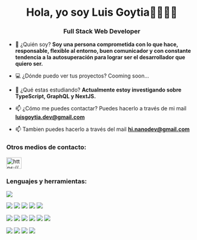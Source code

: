 <!--<img src="./assets/nanoDev.png"/>-->
<h1 align="center">Hola, yo soy Luis Goytia👋👨🏽‍💻</h1>
<h3 align="center">Full Stack Web Developer</h3>

- 💬 ¿Quién soy? **Soy una persona comprometida con lo que hace, responsable, flexible al entorno, buen comunicador y con constante tendencia a la autosuperación para lograr ser el desarrollador que quiero ser.**

- 💻 ¿Dónde puedo ver tus proyectos? Cooming soon...

- 🌱 ¿Qué estas estudiando? **Actualmente estoy investigando sobre TypeScript, GraphQL y NextJS.**

- 📫 ¿Cómo me puedes contactar? Puedes hacerlo a través de mi mail **luisgoytia.dev@gmail.com** 

- 📫 Tambien puedes hacerlo a través del mail **hi.nanodev@gmail.com** 


<h3 align="left">Otros medios de contacto: </h3>
<p align="left">
<a href="https://www.linkedin.com/in/luis-goytia/" target="__blank"><img align="center" src="https://raw.githubusercontent.com/rahuldkjain/github-profile-readme-generator/master/src/images/icons/Social/linked-in-alt.svg" alt="https://www.linkedin.com/in/enzods/" height="30" width="40" /></a>
</p>

<h3 align="left">Lenguajes y herramientas:</h3>
<img src= 'https://img.shields.io/badge/-VS%20Code-blue?logo=visualstudio'>

<img src="https://img.shields.io/badge/-JavaScript-eed718?style=flat&logo=javascript&logoColor=ffffff"> <img src = "https://img.shields.io/badge/-HTML5-E34F26?style=flat&logo=html5&logoColor=white"> <img src = "https://img.shields.io/badge/-CSS3-1572B6?style=flat&logo=css3&logoColor=white"> <img src="https://img.shields.io/badge/-React-000000?style=flat&logo=react&logoColor=00c8ff">
<img src="https://img.shields.io/badge/-Redux-764ABC?style=flat&logo=redux&logoColor=white ">

<img src="https://img.shields.io/badge/-Express.js-787878?style=flat"> <img src="https://img.shields.io/badge/-Node.js-3C873A?style=flat&logo=Node.js&logoColor=white">
<img src="https://img.shields.io/badge/-PostgreSQL-31648C?style=flat&logo=postgresql&logoColor=FFFFFF"> <img src="https://img.shields.io/badge/-Sequelize-399AF3?style=flat&logo=sequelize&logoColor=FFFFFF"> <img src='https://img.shields.io/badge/-Mongoose-EA0D0D?logo=mongoose'> 
 <img src='https://img.shields.io/badge/-MongoDB-11A513?logo=mongodb&logoColor=FFF'>

<img src='https://img.shields.io/badge/-Github-000?logo=github'> <img src='https://img.shields.io/badge/-Git-orange?logo=git&logoColor=ffffff'> <img src='https://img.shields.io/badge/-Railway-561651?logo=railway&logoColor=ffffff'> <img src='https://img.shields.io/badge/-Vercel-1E1B1D?logo=vercel'>


<!--
![Anurag's GitHub stats](https://github-readme-stats.vercel.app/api?username=Luis-Goytia&show_icons=true&theme=radical)

[![Top Langs](https://github-readme-stats.vercel.app/api/top-langs/?username=Luis-Goytia&theme=radical)](https://github.com/anuraghazra/github-readme-stats)
-->
